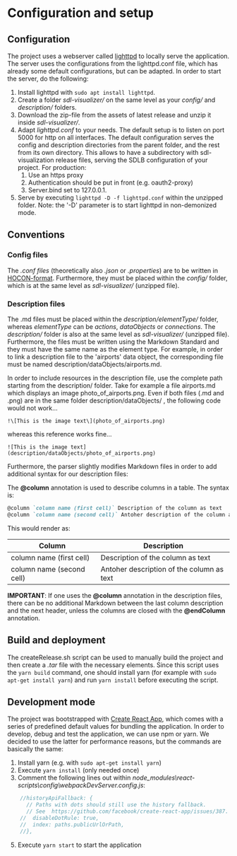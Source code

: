 # Configuration and setup

## Configuration
The project uses a webserver called [lighttpd](https://redmine.lighttpd.net/projects/lighttpd) to locally serve the application. The server uses the configurations from the lighttpd.conf file, which has already some default configurations, but can be adapted. In order to start the server, do the following:

1. Install lighttpd with `sudo apt install lighttpd`.
2. Create a folder *sdl-visualizer/* on the same level as your *config/* and *description/* folders. 
3. Download the zip-file from the assets of latest release and unzip it inside *sdl-visualizer/*.
4. Adapt *lighttpd.conf* to your needs. The default setup is to listen on port 5000 for http on all interfaces. The default configuration serves the config and description directories from the parent folder, and the rest from its own directory. This allows to have a subdirectory with sdl-visualization release files, serving the SDLB configuration of your project. For production:
    1. Use an https proxy
    2. Authentication should be put in front (e.g. oauth2-proxy)
    3. Server.bind set to 127.0.0.1.
5. Serve by executing  `lighttpd -D -f lighttpd.conf` within the unzipped folder. Note: the '-D' parameter is to start lighttpd in non-demonized mode.


## Conventions
### Config files
The *.conf files* (theoretically also *.json* or *.properties*) are to be written in [HOCON-format](https://github.com/lightbend/config/blob/main/HOCON.md). Furthermore, they must be placed within the *config/* folder, which is at the same level as *sdl-visualizer/* (unzipped file).

### Description files
The .md files must be placed within the *description/elementType/* folder, whereas *elementType* can be *actions*, *dataObjects* or *connections*. The *description/* folder is also at the same level as *sdl-visualizer/* (unzipped file). Furthermore, the files must be written using the Markdown Standard and they must have the same name as the element type. For example, in order to link a description file to the 'airports' data object, the corresponding file must be named description/dataObjects/airports.md.

In order to include resources in the description file, use the complete path starting from the description/ folder. Take for example a file airports.md which displays an image photo_of_airports.png. Even if both files (.md and .png) are in the same folder description/dataObjects/ , the following code would not work...


`!\[This is the image text\](photo_of_airports.png)`



whereas this reference works fine...



`![This is the image text](description/dataObjects/photo_of_airports.png)`



Furthermore, the parser slightly modifies Markdown files in order to add additional syntax for our description files:

The **@column** annotation is used to describe columns in a table. The syntax is:

```markdown
@column `column name (first cell)` Description of the column as text
@column `column name (second cell)` Antoher description of the column as text
```

This would render as:

|Column | Description | 
|-----|------|
|column name (first cell) | Description of the column as text |
|column name (second cell) | Antoher description of the column as text |

**IMPORTANT**: If one uses the **@column** annotation in the description files, there can be no additional Markdown between the last column description and the next header, unless the columns are closed with the **@endColumn** annotation.


## Build and deployment

The createRelease.sh script can be used to manually build the project and then create a *.tar* file with the necessary elements. Since this script uses the `yarn build` command, one should install yarn (for example with `sudo apt-get install yarn`) and run `yarn install` before executing the script.

## Development mode
The project was bootstrapped with [Create React App](https://create-react-app.dev/), which comes with a series of predefined default values for bundling the application. In order to develop, debug and test the application, we can use npm or yarn. We decided to use the latter for performance reasons, but the commands are basically the same:

1. Install yarn (e.g. with `sudo apt-get install yarn`)
2. Execute `yarn install` (only needed once)
3. Comment the following lines out within *node_modules\react-scripts\config\webpackDevServer.config.js*:
```javascript
    //historyApiFallback: {
      // Paths with dots should still use the history fallback.
      // See  https://github.com/facebook/create-react-app/issues/387.
    //  disableDotRule: true,
    //  index: paths.publicUrlOrPath,
    //},
```
5. Execute `yarn start` to start the application


